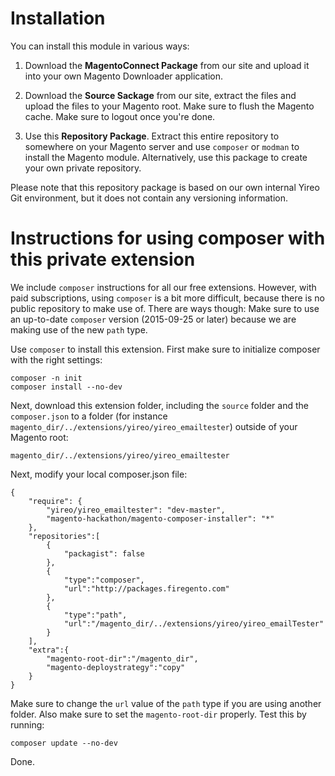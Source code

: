# Installation
You can install this module in various ways:

1) Download the **MagentoConnect Package** from our site and upload it into your own Magento
Downloader application.

2) Download the **Source Sackage** from our site, extract the files and upload the
files to your Magento root. Make sure to flush the Magento cache. Make sure to logout 
once you're done.

3) Use this **Repository Package**. Extract this entire repository to somewhere on your Magento server
and use `composer` or `modman` to install the Magento module. Alternatively, use this package to create
your own private repository.

Please note that this repository package is based on our own internal Yireo Git environment, but it
does not contain any versioning information.

# Instructions for using composer with this private extension
We include `composer` instructions for all our free extensions. However, with paid subscriptions,
using `composer` is a bit more difficult, because there is no public repository to make use of.
There are ways though: Make sure to use an up-to-date `composer` version (2015-09-25 or later) because
we are making use of the new `path` type.

Use `composer` to install this extension. First make sure to initialize composer with the right settings:

    composer -n init
    composer install --no-dev

Next, download this extension folder, including the `source` folder and the `composer.json` to a folder
(for instance `magento_dir/../extensions/yireo/yireo_emailtester`) outside of your Magento root:

    magento_dir/../extensions/yireo/yireo_emailtester

Next, modify your local composer.json file:

    {
        "require": {
            "yireo/yireo_emailtester": "dev-master",
            "magento-hackathon/magento-composer-installer": "*"
        },    
        "repositories":[
            {
                "packagist": false
            },
            {
                "type":"composer",
                "url":"http://packages.firegento.com"
            },
            {
                "type":"path",
                "url":"/magento_dir/../extensions/yireo/yireo_emailTester"
            }
        ],
        "extra":{
            "magento-root-dir":"/magento_dir",
            "magento-deploystrategy":"copy"           
        }
    }

Make sure to change the `url` value of the `path` type if you are using another folder.
Also make sure to set the `magento-root-dir` properly. Test this by running:

    composer update --no-dev

Done.

